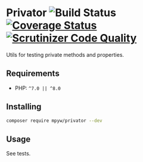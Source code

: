 # Privator ![Build Status](https://github.com/mpyw/privator/actions/workflows/test.yml/badge.svg?branch=master) [![Coverage Status](https://coveralls.io/repos/github/mpyw/privator/badge.svg?branch=master)](https://coveralls.io/github/mpyw/privator?branch=master) [![Scrutinizer Code Quality](https://scrutinizer-ci.com/g/mpyw/privator/badges/quality-score.png?b=master)](https://scrutinizer-ci.com/g/mpyw/privator/?branch=master)

Utils for testing private methods and properties.

## Requirements

- PHP: `^7.0 || ^8.0`

## Installing

```sh
composer require mpyw/privator --dev
```

## Usage

See tests.
